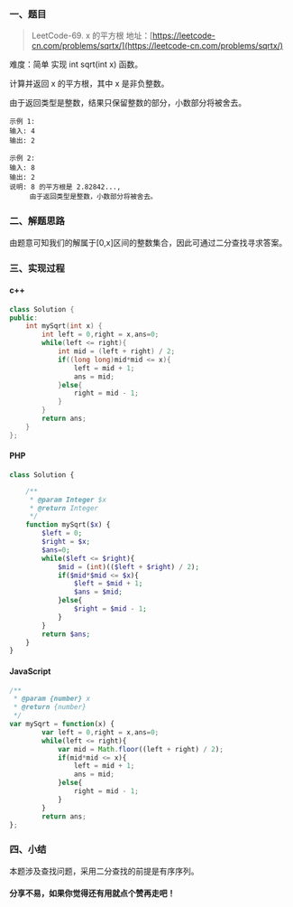 ###  一、题目

>LeetCode-69. x 的平方根
>地址：[https://leetcode-cn.com/problems/sqrtx/](https://leetcode-cn.com/problems/sqrtx/)

难度：简单
实现 int sqrt(int x) 函数。

计算并返回 x 的平方根，其中 x 是非负整数。

由于返回类型是整数，结果只保留整数的部分，小数部分将被舍去。

```
示例 1:
输入: 4
输出: 2

示例 2:
输入: 8
输出: 2
说明: 8 的平方根是 2.82842..., 
     由于返回类型是整数，小数部分将被舍去。
```

### 二、解题思路

由题意可知我们的解属于[0,x]区间的整数集合，因此可通过二分查找寻求答案。

### 三、实现过程

#### c++

```c++
class Solution {
public:
    int mySqrt(int x) {
        int left = 0,right = x,ans=0;
        while(left <= right){
            int mid = (left + right) / 2;
            if((long long)mid*mid <= x){
                left = mid + 1;
                ans = mid;
            }else{
                right = mid - 1;
            }
        }
        return ans;
    }
};
```

#### PHP

```php
class Solution {

    /**
     * @param Integer $x
     * @return Integer
     */
    function mySqrt($x) {
        $left = 0;
        $right = $x;
        $ans=0;
        while($left <= $right){
            $mid = (int)(($left + $right) / 2);
            if($mid*$mid <= $x){
                $left = $mid + 1;
                $ans = $mid;
            }else{
                $right = $mid - 1;
            }
        }
        return $ans;
    }
}
```

#### JavaScript

```javascript
/**
 * @param {number} x
 * @return {number}
 */
var mySqrt = function(x) {
        var left = 0,right = x,ans=0;
        while(left <= right){
            var mid = Math.floor((left + right) / 2);
            if(mid*mid <= x){
                left = mid + 1;
                ans = mid;
            }else{
                right = mid - 1;
            }
        }
        return ans;
};
```

### 四、小结

本题涉及查找问题，采用二分查找的前提是有序序列。

#### 分享不易，如果你觉得还有用就点个赞再走吧！